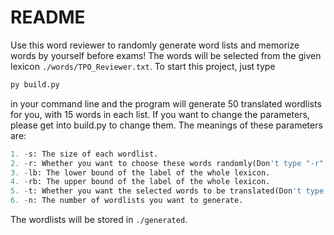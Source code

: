 # README
Use this word reviewer to randomly generate word lists and memorize words by yourself before exams!
The words will be selected from the given lexicon `./words/TPO_Reviewer.txt`.
To start this project, just type
```python
py build.py
```
in your command line and the program will generate 50 translated wordlists for you, with 15 words in each list.
If you want to change the parameters, please get into build.py to change them.
The meanings of these parameters are:
```python
1. -s: The size of each wordlist.
2. -r: Whether you want to choose these words randomly(Don't type "-r" if you don't want to select them randomly).
3. -lb: The lower bound of the label of the whole lexicon.
4. -rb: The upper bound of the label of the whole lexicon.
5. -t: Whether you want the selected words to be translated(Don't type "-t" if you don't want them to be translated).
6. -n: The number of wordlists you want to generate.
```
The wordlists will be stored in `./generated`.

